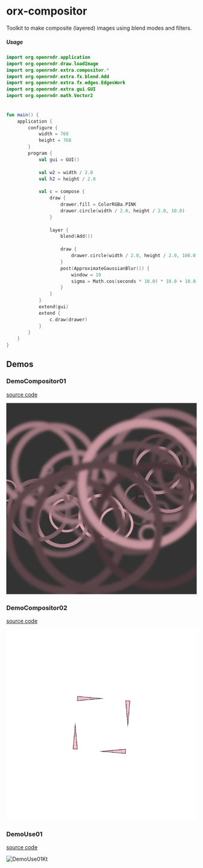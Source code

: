 # orx-compositor

Toolkit to make composite (layered) images using blend modes and filters.

##### Usage

```kotlin
import org.openrndr.application
import org.openrndr.draw.loadImage
import org.openrndr.extra.compositor.*
import org.openrndr.extra.fx.blend.Add
import org.openrndr.extra.fx.edges.EdgesWork
import org.openrndr.extra.gui.GUI
import org.openrndr.math.Vector2


fun main() {
    application {
        configure {
            width = 768
            height = 768
        }
        program {
            val gui = GUI()

            val w2 = width / 2.0
            val h2 = height / 2.0

            val c = compose {
                draw {
                    drawer.fill = ColorRGBa.PINK
                    drawer.circle(width / 2.0, height / 2.0, 10.0)
                }
    
                layer {
                    blend(Add())

                    draw {
                        drawer.circle(width / 2.0, height / 2.0, 100.0)
                    }
                    post(ApproximateGaussianBlur()) {
                        window = 10
                        sigma = Math.cos(seconds * 10.0) * 10.0 + 10.0
                    }
                }
            }
            extend(gui)
            extend {
                c.draw(drawer)
            }
        }
    }
}
```
<!-- __demos__ -->
## Demos
### DemoCompositor01
[source code](src/demo/kotlin/DemoCompositor01.kt)

![DemoCompositor01Kt](https://raw.githubusercontent.com/openrndr/orx/media/orx-compositor/images/DemoCompositor01Kt.png)

### DemoCompositor02
[source code](src/demo/kotlin/DemoCompositor02.kt)

![DemoCompositor02Kt](https://raw.githubusercontent.com/openrndr/orx/media/orx-compositor/images/DemoCompositor02Kt.png)

### DemoUse01
[source code](src/demo/kotlin/DemoUse01.kt)

![DemoUse01Kt](https://raw.githubusercontent.com/openrndr/orx/media/orx-compositor/images/DemoUse01Kt.png)
